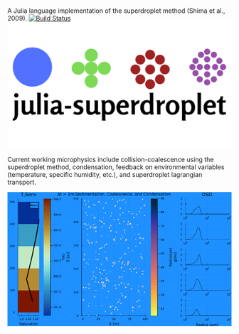 # 
A Julia language implementation of the superdroplet method (Shima et al., 2009).
[![Build Status](https://github.com/emmacware/Superdroplet.jl/actions/workflows/CI.yml/badge.svg?branch=main)](https://github.com/emmacware/Superdroplet.jl/actions/workflows/CI.yml?query=branch%3Amain)
![alt text](julia-superdroplet.png)

Current working microphysics include collision-coalescence using the superdroplet method, condensation, feedback on environmental variables (temperature, specific humidity, etc.), and superdroplet lagrangian transport.

![Alt Text](src/Examples/sediment.gif)